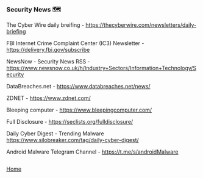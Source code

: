 ### Security News 🗺️ 

The Cyber Wire daily breifing - https://thecyberwire.com/newsletters/daily-briefing

FBI Internet Crime Complaint Center (IC3) Newsletter - https://delivery.fbi.gov/subscribe 

NewsNow - Security News RSS - https://www.newsnow.co.uk/h/Industry+Sectors/Information+Technology/Security

DataBreaches.net - https://www.databreaches.net/news/

ZDNET - https://www.zdnet.com/

Bleeping computer - https://www.bleepingcomputer.com/

Full Disclosure - https://seclists.org/fulldisclosure/

Daily Cyber Digest - Trending Malware https://www.silobreaker.com/tag/daily-cyber-digest/

Android Malware Telegram Channel - https://t.me/s/androidMalware

```

```
[Home](https://github.com/WilliamThomas-sec/Opensource-tools/)
